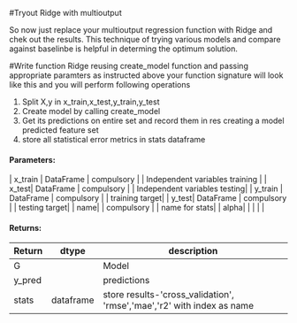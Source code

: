 #Tryout Ridge with multioutput

So now just replace your multioutput regression function with Ridge and chek out the results.
This technique of trying various models and compare against baselinbe is helpful in determing the optimum solution.

#Write function Ridge reusing create_model function and passing appropriate paramters as instructed above
your function signature will look like this and you will perform following operations
1. Split X,y in x_train,x_test,y_train,y_test
2. Create model by calling create_model
3. Get its predictions on entire set and record them in res creating a model predicted feature set
4. store all statistical error metrics in stats dataframe
#### Parameters:

| x_train | DataFrame | compulsory |  | Independent variables training |
| x_test| DataFrame | compulsory |  | Independent variables testing|
| y_train | DataFrame | compulsory |  | training target|
| y_test| DataFrame | compulsory |  | testing target|
| name|  | compulsory |  | name for stats|
| alpha|  |  |  | |
#### Returns:

| Return | dtype | description |
| --- | --- | --- | 
| G| | Model |
| y_pred | | predictions|
|stats|dataframe|store results-'cross_validation', 'rmse','mae','r2' with index as name
